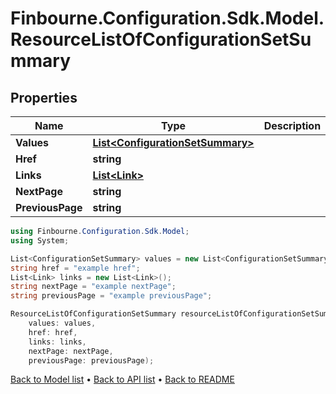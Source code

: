 # Finbourne.Configuration.Sdk.Model.ResourceListOfConfigurationSetSummary

## Properties

Name | Type | Description | Notes
------------ | ------------- | ------------- | -------------
**Values** | [**List&lt;ConfigurationSetSummary&gt;**](ConfigurationSetSummary.md) |  | 
**Href** | **string** |  | [optional] 
**Links** | [**List&lt;Link&gt;**](Link.md) |  | [optional] 
**NextPage** | **string** |  | [optional] 
**PreviousPage** | **string** |  | [optional] 

```csharp
using Finbourne.Configuration.Sdk.Model;
using System;

List<ConfigurationSetSummary> values = new List<ConfigurationSetSummary>();
string href = "example href";
List<Link> links = new List<Link>();
string nextPage = "example nextPage";
string previousPage = "example previousPage";

ResourceListOfConfigurationSetSummary resourceListOfConfigurationSetSummaryInstance = new ResourceListOfConfigurationSetSummary(
    values: values,
    href: href,
    links: links,
    nextPage: nextPage,
    previousPage: previousPage);
```

[Back to Model list](../README.md#documentation-for-models) &#8226; [Back to API list](../README.md#documentation-for-api-endpoints) &#8226; [Back to README](../README.md)
